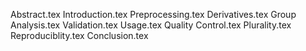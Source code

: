 Abstract.tex
Introduction.tex
Preprocessing.tex
Derivatives.tex
Group Analysis.tex
Validation.tex
Usage.tex
Quality Control.tex
Plurality.tex
Reproduciblity.tex
Conclusion.tex